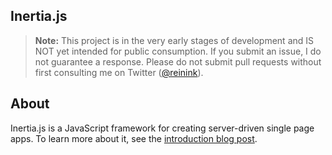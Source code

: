 ## Inertia.js

> **Note:** This project is in the very early stages of development and IS NOT yet intended for public consumption. If you submit an issue, I do not guarantee a response. Please do not submit pull requests without first consulting me on Twitter ([@reinink](https://twitter.com/reinink)).

## About

Inertia.js is a JavaScript framework for creating server-driven single page apps. To learn more about it, see the [introduction blog post](https://reinink.ca/articles/introducing-inertia-js).
